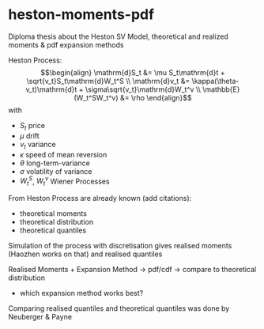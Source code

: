 # heston-moments-pdf
Diploma thesis about the Heston SV Model, theoretical and realized moments &amp; pdf expansion methods

Heston Process:
$$\begin{align}
\mathrm{d}S_t &= \mu S_t\mathrm{d}t + \sqrt{v_t}S_t\mathrm{d}W_t^S \\
\mathrm{d}v_t &= \kappa(\theta-v_t)\mathrm{d}t + \sigma\sqrt{v_t}\mathrm{d}W_t^v \\
\mathbb{E}(W_t^SW_t^v) &= \rho
\end{align}$$
with
- $S_t$ price
- $\mu$ drift
- $v_t$ variance
- $\kappa$ speed of mean reversion
- $\theta$ long-term-variance
- $\sigma$ volatility of variance
- $W_t^S$, $W_t^v$ Wiener Processes

From Heston Process are already known (add citations):
- theoretical moments
- theoretical distribution
- theoretical quantiles

Simulation of the process with discretisation gives realised moments (Haozhen works on that) and realised quantiles

Realised Moments + Expansion Method $\to$ pdf/cdf $\to$ compare to theoretical distribution
- which expansion method works best?

Comparing realised quantiles and theoretical quantiles was done by Neuberger & Payne
